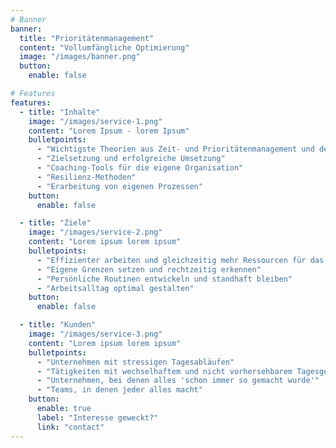 ```yaml
---
# Banner
banner:
  title: "Prioritätenmanagement"
  content: "Vollumfängliche Optimierung"
  image: "/images/banner.png"
  button:
    enable: false

# Features
features:
  - title: "Inhalte"
    image: "/images/service-1.png"
    content: "Lorem Ipsum - lorem Ipsum"
    bulletpoints:
      - "Wichtigste Theorien aus Zeit- und Prioritätenmanagement und deren Anwendung"
      - "Zielsetzung und erfolgreiche Umsetzung"
      - "Coaching-Tools für die eigene Organisation"
      - "Resilienz-Methoden"
      - "Erarbeitung von eigenen Prozessen"
    button:
      enable: false

  - title: "Ziele"
    image: "/images/service-2.png"
    content: "Lorem ipsum lorem ipsum"
    bulletpoints:
      - "Effizienter arbeiten und gleichzeitig mehr Ressourcen für das Privatleben aufbauen"
      - "Eigene Grenzen setzen und rechtzeitig erkennen"
      - "Persönliche Routinen entwickeln und standhaft bleiben"
      - "Arbeitsalltag optimal gestalten"
    button:
      enable: false

  - title: "Kunden"
    image: "/images/service-3.png"
    content: "Lorem ipsum lorem ipsum"
    bulletpoints:
      - "Unternehmen mit stressigen Tagesabläufen"
      - "Tätigkeiten mit wechselhaftem und nicht vorhersehbarem Tagesgeschäft"
      - "Unternehmen, bei denen alles 'schon immer so gemacht wurde'"
      - "Teams, in denen jeder alles macht"
    button:
      enable: true
      label: "Interesse geweckt?"
      link: "contact"
---
```

